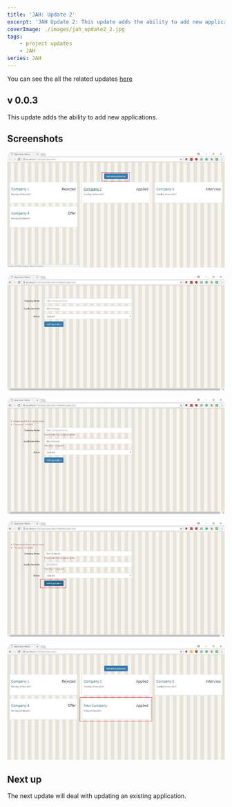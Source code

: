 ```yaml
---
title: 'JAH: Update 2'
excerpt: 'JAH Update 2: This update adds the ability to add new applications.'
coverImage: ./images/jah_update2_2.jpg
tags:
    - project updates
    - JAH
series: JAH
---
```


You can see the all the related updates [here](/tags/jah)

## v 0.0.3

This update adds the ability to add new applications.

## Screenshots

![Add new application button on the list screen](./images/jah_update2_1.jpg)

![Add new application page](./images/jah_update2_2.jpg)

![Add new application validation errors](./images/jah_update2_3.jpg)

![Adding new application ](./images/jah_update2_4.jpg)

![Application Added](./images/jah_update2_5.jpg)

## Next up

The next update will deal with updating an existing application.
